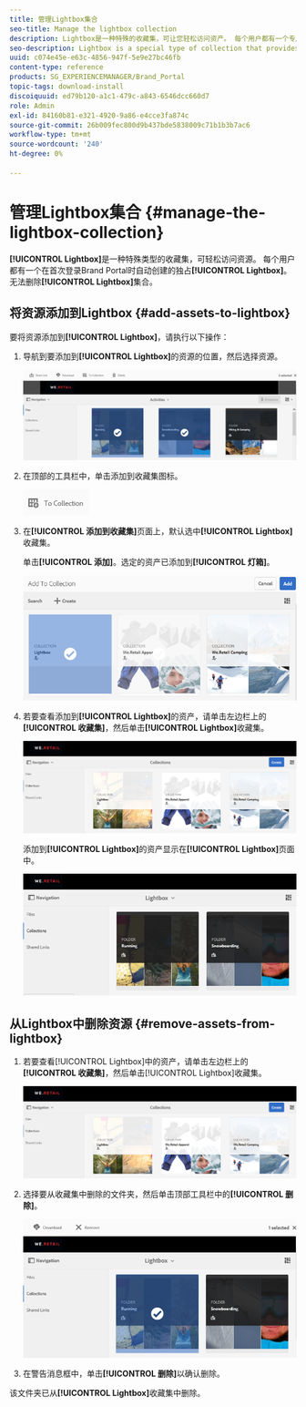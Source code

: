 ```yaml
---
title: 管理Lightbox集合
seo-title: Manage the lightbox collection
description: Lightbox是一种特殊的收藏集，可让您轻松访问资产。 每个用户都有一个专用的灯箱，当他们首次登录Brand Portal时会自动创建该灯箱。 无法删除Lightbox集合。
seo-description: Lightbox is a special type of collection that provides easy access to assets. Each user has an exclusive lightbox that is automatically created when they log in to Brand Portal for the first time. The Lightbox collection cannot be deleted.
uuid: c074e45e-e63c-4856-947f-5e9e27bc46fb
content-type: reference
products: SG_EXPERIENCEMANAGER/Brand_Portal
topic-tags: download-install
discoiquuid: ed79b120-a1c1-479c-a843-6546dcc660d7
role: Admin
exl-id: 84160b81-e321-4920-9a86-e4cce3fa874c
source-git-commit: 26b009fec800d9b437bde5838009c71b1b3b7ac6
workflow-type: tm+mt
source-wordcount: '240'
ht-degree: 0%

---
```


# 管理Lightbox集合 {#manage-the-lightbox-collection}

**[!UICONTROL Lightbox]**&#x200B;是一种特殊类型的收藏集，可轻松访问资源。 每个用户都有一个在首次登录Brand Portal时自动创建的独占&#x200B;**[!UICONTROL Lightbox]**。 无法删除&#x200B;**[!UICONTROL Lightbox]**&#x200B;集合。

## 将资源添加到Lightbox {#add-assets-to-lightbox}

要将资源添加到&#x200B;**[!UICONTROL Lightbox]**，请执行以下操作：

1. 导航到要添加到&#x200B;**[!UICONTROL Lightbox]**&#x200B;的资源的位置，然后选择资源。

   ![](assets/link_sharing_assetselection.png)

1. 在顶部的工具栏中，单击添加到收藏集图标。

   ![](assets/add_to_collection.png)

1. 在&#x200B;**[!UICONTROL 添加到收藏集]**&#x200B;页面上，默认选中&#x200B;**[!UICONTROL Lightbox]**&#x200B;收藏集。

   单击&#x200B;**[!UICONTROL 添加]**。选定的资产已添加到&#x200B;**[!UICONTROL 灯箱]**。

   ![](assets/add_to_collectionlightbox.png)

1. 若要查看添加到&#x200B;**[!UICONTROL Lightbox]**&#x200B;的资产，请单击左边栏上的&#x200B;**[!UICONTROL 收藏集]**，然后单击&#x200B;**[!UICONTROL Lightbox]**&#x200B;收藏集。

   ![](assets/collections_lightbox.png)

   添加到&#x200B;**[!UICONTROL Lightbox]**&#x200B;的资产显示在&#x200B;**[!UICONTROL Lightbox]**&#x200B;页面中。

   ![](assets/added_to_collectionlightbox.png)

## 从Lightbox中删除资源 {#remove-assets-from-lightbox}

1. 若要查看[!UICONTROL Lightbox]中的资产，请单击左边栏上的&#x200B;**[!UICONTROL 收藏集]**，然后单击[!UICONTROL Lightbox]收藏集。

   ![](assets/collections_lightbox-1.png)

1. 选择要从收藏集中删除的文件夹，然后单击顶部工具栏中的&#x200B;**[!UICONTROL 删除]**。

   ![](assets/collections_lightboxdelete.png)

1. 在警告消息框中，单击&#x200B;**[!UICONTROL 删除]**&#x200B;以确认删除。

该文件夹已从&#x200B;**[!UICONTROL Lightbox]**&#x200B;收藏集中删除。
